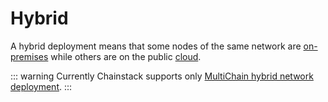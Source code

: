 # Hybrid

A hybrid deployment means that some nodes of the same network are [on-premises](/glossary/on-premises) while others are on the public [cloud](/glossary/cloud).

::: warning
Currently Chainstack supports only [MultiChain hybrid network deployment](/operations/multichain/deploying-a-hybrid-network).
:::